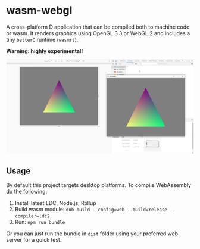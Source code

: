 # wasm-webgl
A cross-platform D application that can be compiled both to machine code or wasm. It renders graphics using OpenGL 3.3 or WebGL 2 and includes a tiny `betterC` runtime (`wasmrt`).

**Warning: highly experimental!**

[![Screenshot](screenshot.jpg)](screenshot.jpg)

## Usage
By default this project targets desktop platforms. To compile WebAssembly do the following:
1. Install latest LDC, Node.js, Rollup
2. Build wasm module:
   `dub build --config=web --build=release --compiler=ldc2`
3. Run:
   `npm run bundle`

Or you can just run the bundle in `dist` folder using your preferred web server for a quick test.